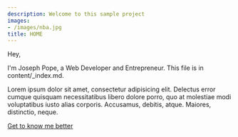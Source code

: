 ```yaml
---
description: Welcome to this sample project
images:
- /images/nba.jpg
title: HOME
---
```


Hey,

I'm Joseph Pope, a Web Developer and Entrepreneur. This file is in content/_index.md.

Lorem ipsum dolor sit amet, consectetur adipisicing elit. Delectus error cumque quisquam necessitatibus libero dolore porro, quo at molestiae modi voluptatibus iusto alias corporis. Accusamus, debitis, atque. Maiores, distinctio, neque.

[Get to know me better](/about "Get to know me better")